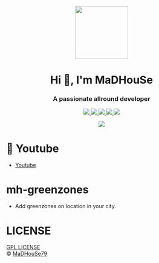 <p align="center">
    <img width="140" src="https://icons.iconarchive.com/icons/iconarchive/red-orb-alphabet/128/Letter-M-icon.png" />  
    <h1 align="center">Hi 👋, I'm MaDHouSe</h1>
    <h3 align="center">A passionate allround developer </h3>    
</p>

<p align="center">
    <a href="https://github.com/MaDHouSe79/mh-greenzones/issues">
        <img src="https://img.shields.io/github/issues/MaDHouSe79/mh-greenzones"/> 
    </a>
    <a href="https://github.com/MaDHouSe79/mh-greenzones/watchers">
        <img src="https://img.shields.io/github/watchers/MaDHouSe79/mh-greenzones"/> 
    </a> 
    <a href="https://github.com/MaDHouSe79/mh-greenzones/network/members">
        <img src="https://img.shields.io/github/forks/MaDHouSe79/mh-greenzones"/> 
    </a>  
    <a href="https://github.com/MaDHouSe79/mh-greenzones/stargazers">
        <img src="https://img.shields.io/github/stars/MaDHouSe79/mh-greenzones?color=white"/> 
    </a>
    <a href="https://github.com/MaDHouSe79/mh-greenzones/blob/main/LICENSE">
        <img src="https://img.shields.io/github/license/MaDHouSe79/mh-greenzones?color=black"/> 
    </a>      
</p>

<p align="center">
  <img alig src="https://github-profile-trophy.vercel.app/?username=MaDHouSe79&margin-w=15&column=6" />
</p>

# 🙈 Youtube
- [Youtube](https://www.youtube.com/channel/UC6431XeIqHjswry5OYtim0A)

# mh-greenzones
- Add greenzones on location in your city.

# LICENSE
[GPL LICENSE](./LICENSE)<br />
&copy; [MaDHouSe79](https://www.youtube.com/@MaDHouSe79)